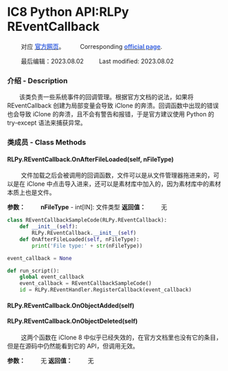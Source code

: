 # IC8 Python API:RLPy REventCallback
&emsp;&emsp; 对应 [**<font color=RoyalBlue>官方网页</font>**](https://wiki.reallusion.com/IC8_Python_API:RLPy_REventCallback)。
&ensp;&ensp;&ensp;&ensp; Corresponding [**<font color=RoyalBlue>official page</font>**](https://wiki.reallusion.com/IC8_Python_API:RLPy_REventCallback).

&emsp;&emsp; 最后编辑：2023.08.02
&ensp;&ensp;&ensp;&ensp; Last modified: 2023.08.02

### 介绍 - Description
&emsp;&emsp;该类负责一些系统事件的回调管理。根据官方文档的说法，如果将 REventCallback 创建为局部变量会导致 iClone 的奔溃。回调函数中出现的错误也会导致 iClone 的奔溃，且不会有警告和报错，于是官方建议使用 Python 的 try-except 语法来捕获异常。

### 类成员 - Class Methods
#### RLPy.REventCallback.OnAfterFileLoaded(self, nFileType)
&emsp;&emsp; 文件加载之后会被调用的回调函数，文件可以是从文件管理器拖进来的，可以是在 iClone 中点击导入进来，还可以是素材库中加入的，因为素材库中的素材本质上也是文件。

**参数：**
&emsp;&emsp; **nFileType** - int[IN]: 文件类型
**返回值：**
&emsp;&emsp; 无

``` python {.line-numbers}
class REventCallbackSampleCode(RLPy.REventCallback):
    def __init__(self):
        RLPy.REventCallback.__init__(self)
    def OnAfterFileLoaded(self, nFileType):
        print('File type:' + str(nFileType))

event_callback = None

def run_script():
    global event_callback
    event_callback = REventCallbackSampleCode()
    id = RLPy.REventHandler.RegisterCallback(event_callback)
```

#### RLPy.REventCallback.OnObjectAdded(self)
#### RLPy.REventCallback.OnObjectDeleted(self)
&emsp;&emsp; 这两个函数在 iClone 8 中似乎已经失效的，在官方文档里也没有它的条目，但是在源码中仍然能看到它的 API，但调用无效。

**参数：**
&emsp;&emsp; 无
**返回值：**
&emsp;&emsp; 无